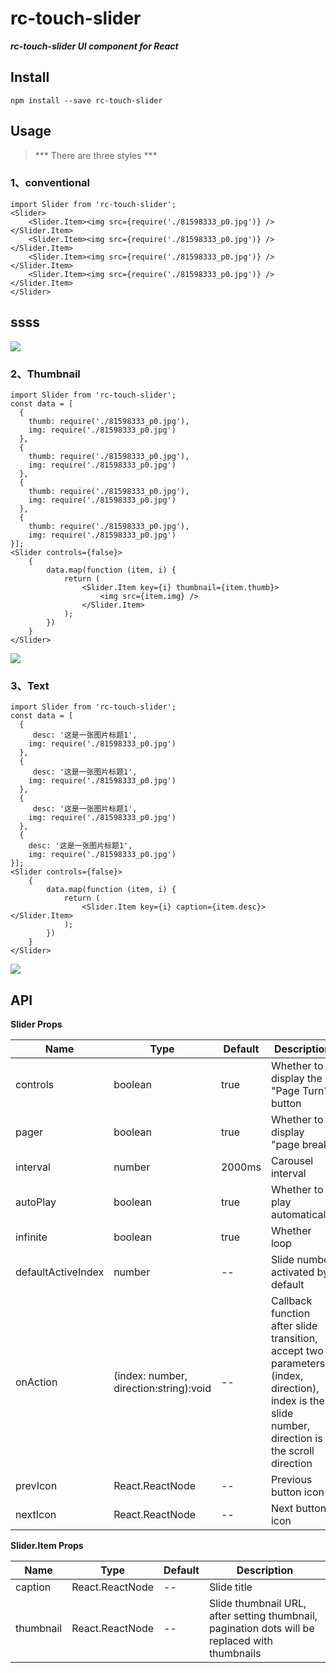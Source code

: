 # rc-touch-slider

***rc-touch-slider UI component for React***

## Install
```
npm install --save rc-touch-slider
```

## Usage

> *** There are three styles ***

### 1、conventional
```
import Slider from 'rc-touch-slider';
<Slider>
	<Slider.Item><img src={require('./81598333_p0.jpg')} /></Slider.Item>
	<Slider.Item><img src={require('./81598333_p0.jpg')} /></Slider.Item>
	<Slider.Item><img src={require('./81598333_p0.jpg')} /></Slider.Item>
	<Slider.Item><img src={require('./81598333_p0.jpg')} /></Slider.Item>
</Slider>
```
## ssss
<img src="https://github.com/smilelabi/upload-img-files/raw/master/style2.gif"/>

### 2、Thumbnail
```
import Slider from 'rc-touch-slider';
const data = [
  {
    thumb: require('./81598333_p0.jpg'),
	img: require('./81598333_p0.jpg')
  },
  {
    thumb: require('./81598333_p0.jpg'),
    img: require('./81598333_p0.jpg')
  },
  {
    thumb: require('./81598333_p0.jpg'),
	img: require('./81598333_p0.jpg')
  },
  {
    thumb: require('./81598333_p0.jpg'),
	img: require('./81598333_p0.jpg')
}];
<Slider controls={false}>
	{
		data.map(function (item, i) {
			return (
				<Slider.Item key={i} thumbnail={item.thumb}>
					<img src={item.img} />
				</Slider.Item>
			);
		})
	}
</Slider>
```

<img src="https://github.com/smilelabi/upload-img-files/raw/master/style2.gif" />

### 3、Text

```
import Slider from 'rc-touch-slider';
const data = [
  {
     desc: '这是一张图片标题1',
	img: require('./81598333_p0.jpg')
  },
  {
     desc: '这是一张图片标题1',
    img: require('./81598333_p0.jpg')
  },
  {
     desc: '这是一张图片标题1',
	img: require('./81598333_p0.jpg')
  },
  {
    desc: '这是一张图片标题1',
	img: require('./81598333_p0.jpg')
}];
<Slider controls={false}>
	{
		data.map(function (item, i) {
			return (
				<Slider.Item key={i} caption={item.desc}></Slider.Item>
			);
		})
	}
</Slider>
```
<img src="https://github.com/smilelabi/upload-img-files/raw/master/style3.gif" />

## API

**Slider Props**

| Name | Type | Default | Description |
| ------------ | ------- | ------- | ----------- |
|controls |boolean |true |Whether to display the "Page Turn" button|
|pager |boolean |true |Whether to display "page break"|
|interval |number |2000ms|Carousel interval|
|autoPlay  |boolean |true|Whether to play automatically|
|infinite  |boolean |true|Whether loop |
|defaultActiveIndex  |number |--|Slide number activated by default|
|onAction  |(index: number, direction:string):void|--|Callback function after slide transition, accept two parameters (index, direction), index is the slide number, direction is the scroll direction|
|prevIcon  |React.ReactNode|--|Previous button icon|
|nextIcon  |React.ReactNode|--|Next button icon|

**Slider.Item Props**

|Name|Type|Default|Description|
| ------------ | ------- | ------- | ----------- |
|caption |React.ReactNode |-- |Slide title|
|thumbnail  |React.ReactNode |-- |Slide thumbnail URL, after setting thumbnail, pagination dots will be replaced with thumbnails|

